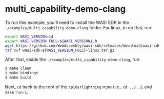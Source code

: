 # multi_capability-demo-clang

To run this example, you'll need to install the WASI SDK in the `./examples/multi_capability-demo-clang` folder. For linux, to do that, run:
```sh
export WASI_VERSION=14
export WASI_VERSION_FULL=${WASI_VERSION}.0
wget https://github.com/WebAssembly/wasi-sdk/releases/download/wasi-sdk-${WASI_VERSION}/wasi-sdk-${WASI_VERSION_FULL}-linux.tar.gz
tar xvf wasi-sdk-${WASI_VERSION_FULL}-linux.tar.gz
```

After that, inside the `./examples/multi_capability-demo-clang`, run:
```sh
$ make clean
$ make bindings
$ make build
```

Next, `cd` back to the root of the `spiderlightning` repo (i.e., `cd ../..`), and `make run-c`.